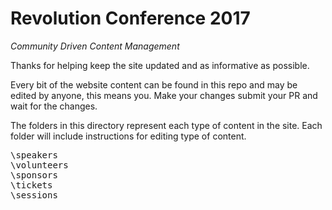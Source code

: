 # Revolution Conference 2017 
*Community Driven Content Management*

Thanks for helping keep the site updated and as informative as possible. 

Every bit of the website content can be found in this repo and may be edited by anyone, this means you. Make your changes submit your PR and wait for the changes.

The folders in this directory represent each type of content in the site. Each folder will include instructions for editing type of content.

<pre>
\speakers
\volunteers
\sponsors
\tickets
\sessions
</pre>

